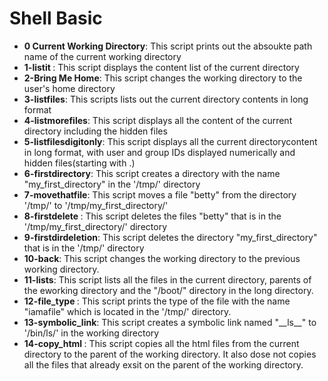 <h1> Shell Basic </h1>
<ul>
  <li><b>0 Current Working Directory</b>: This script prints out the absoukte path name of the current working directory </li>
  <li><b>1-listit </b>: This script displays the content list of the current directory </li>
  <li><b>2-Bring Me Home</b>: This script changes the working directory to the user's home directory</li>
  <li><b>3-listfiles</b>: This scripts lists out the current directory contents in long format </li>
  <li><b>4-listmorefiles</b>: This script displays all the content of the current directory including the hidden files </li>
  <li><b>5-listfilesdigitonly</b>: This script displays all the current directorycontent in long format, with user and group IDs displayed numerically and hidden files(starting with .) </li>
  <li><b>6-firstdirectory</b>: This script creates a directory with the name "my_first_directory" in the '/tmp/' directory </li>
  <li><b>7-movethatfile</b>: This script moves a file "betty" from the directory '/tmp/' to '/tmp/my_first_directory/' </li>  
  <li><b>8-firstdelete </b>: This script deletes the files "betty" that is in the '/tmp/my_first_directory/' directory </li>
  <li><b>9-firstdirdeletion</b>: This script deletes the directory "my_first_directory" that is in the '/tmp/' directory</li>
  <li><b>10-back</b>: This script changes the working directory to the previous working directory.</li>
  <li><b>11-lists</b>: This script lists all the files in the current directory, parents of the eworking directory and the "/boot/" directory in the long directory.  </li>
  <li><b>12-file_type </b>: This script prints the type of the file with the name "iamafile" which is located in the '/tmp/' directory. </li>
  <li><b>13-symbolic_link</b>: This script creates a symbolic link named "__ls__" to '/bin/ls/' in the working directory </li>
  <li><b>14-copy_html </b>: This script copies all the html files from the current directory to the parent of the working directory. It also dose not copies all the files that already exsit on the parent of the working directory.  </li>
</ul>
